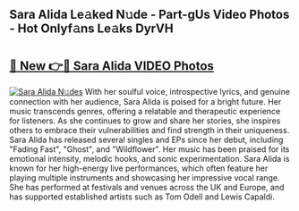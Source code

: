## Sara Alida Le𝚊ked N𝚞de - Part-gUs Video Photos - Hot Onlyf𝚊ns Le𝚊ks DyrVH

# <h2><a href="http://ab49850.deff.icu/?id=Sara+Alida">🔗 New 👉🔴 Sara Alida VIDEO Photos</a></h2>

[![Sara Alida N𝚞des](https://i.imgur.com/rIISA9y.gif)](http://ab49850.deff.icu/?id=Sara+Alida)
With her soulful voice, introspective lyrics, and genuine connection with her audience, Sara Alida is poised for a bright future. Her music transcends genres, offering a relatable and therapeutic experience for listeners. As she continues to grow and share her stories, she inspires others to embrace their vulnerabilities and find strength in their uniqueness. Sara Alida has released several singles and EPs since her debut, including "Fading Fast", "Ghost", and "Wildflower". Her music has been praised for its emotional intensity, melodic hooks, and sonic experimentation. Sara Alida is known for her high-energy live performances, which often feature her playing multiple instruments and showcasing her impressive vocal range. She has performed at festivals and venues across the UK and Europe, and has supported established artists such as Tom Odell and Lewis Capaldi.
